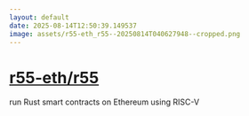 ```yaml
---
layout: default
date: 2025-08-14T12:50:39.149537
image: assets/r55-eth_r55--20250814T040627948--cropped.png
---
```


# [r55-eth/r55](https://github.com/r55-eth/r55)

run Rust smart contracts on Ethereum using RISC-V

